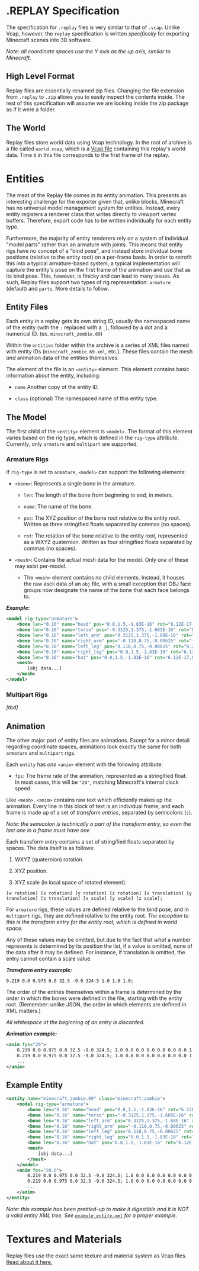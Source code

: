 # .REPLAY Specification

The specification for `.replay` files is very similar to that of `.vcap`. Unlike Vcap, however, the `replay` specification is written *specifically* for exporting Minecraft scenes into 3D software.

*Note: all coordinate spaces use the Y axis as the up axis, similar to Minecraft.*

## High Level Format

Replay files are essentially renamed zip files. Changing the file extension from `.replay` to `.zip` allows you to easily inspect the contents inside. The rest of this specification will assume we are looking inside the zip package as if it were a folder.

## The World

Replay files store world data using Vcap technology. In the root of archive is a file called `world.vcap`, which is a [Vcap file](vcap.md) containing this replay's world data. Time `0` in this file corresponds to the first frame of the replay.

# Entities

The meat of the Replay file comes in its entity animation. This presents an interesting challenge for the exporter given that, unlike blocks, Minecraft has no universal model management system for entities. Instead, every entity registers a renderer class that writes directly to viewport vertex buffers. Therefore, export code has to be written individually for each entity type.

Furthermore, the majority of entity renderers rely on a system of individual "model parts" rather than an armature with joints. This means that entity rigs have no concept of a "bind pose", and instead store individual bone positions (relative to the entity root) on a per-frame basis. In order to retrofit this into a typical armature-based system, a typical implementation will capture the entity's pose on the first frame of the animation and use that as its bind pose. This, however, is finicky and can lead to many issues. As such, Replay files support two types of rig representation: `armature` (default) and `parts`. More details to follow.

## Entity Files

Each entity in a replay gets its own string ID, usually the namespaced name of the entity (with the `:` replaced with a `_`), followed by a dot and a numerical ID. (ex. `minecraft_zombie.69`)

Within the `entities` folder within the archive is a series of XML files named with entity IDs (`minecraft_zombie.69.xml`, etc.). These files contain the mesh *and* animation data of the entities themselves.

The element of the file is an `<entity>` element. This element contains basic information about the entity, including:

* `name` Another copy of the entity ID.

* `class` (optional) The namespaced name of this entity type.

## The Model

The first child of the `<entity>` element is `<model>`. The format of this element varies based on the rig type, which is defined in the `rig-type` attribute. Currently, only `armature` and `multipart` are supported.

### Armature Rigs

If `rig-type` is set to `armature`, `<model>` can support the following elements:

- `<bone>`: Represents a single bone in the armature.
  
  - `len`: The length of the bone from beginning to end, in meters.
  
  - `name`: The name of the bone.
  
  - `pos`: The XYZ position of the bone root relative to the entity root. Written as three stringified floats separated by commas (no spaces).
  
  - `rot`: The rotation of the bone relative to the entity root, represented as a WXYZ quaternion. Written as four stringified floats separated by commas (no spaces).

- `<mesh>`: Contains the actual mesh data for the model. Only *one* of these may exist per-model.
  
  - The `<mesh>` element contains no child elements. Instead, it houses the raw ascii data of an `obj` file, with a small exception that OBJ face groups now designate the name of the bone that each face belongs to.

***Example:***

```xml
<model rig-type="armature">
    <bone len="0.16" name="head" pos="0.0,1.5,-1.83E-16" rot="6.12E-17,1.0,0.0,0.0"/>
    <bone len="0.16" name="torso" pos="-0.3125,1.375,-1.685E-16" rot="0.656,0.754,0.00534,-0.01382"/>
    <bone len="0.16" name="left_arm" pos="0.3125,1.375,-1.68E-16" rot="0.629,0.776,-0.00315,0.0159"/>
    <bone len="0.16" name="right_arm" pos="-0.118,0.75,-0.00625" rot="-0.200,0.979,0.0,0.0"/>
    <bone len="0.16" name="left_leg" pos="0.118,0.75,-0.00625" rot="0.200,0.979,0.0,0.0"/>
    <bone len="0.16" name="right_leg" pos="0.0,1.5,-1.83E-16" rot="6.12E-17,0.999,-7.51E-19,-0.0122"/>
    <bone len="0.16" name="hat" pos="0.0,1.5,-1.83E-16" rot="6.12E-17,0.999,-7.51E-19,-0.0122"/>
    <mesh>
        [obj data...]
    </mesh>
</model>
```

### Multipart Rigs

*[tbd]*

## Animation

The other major part of entity files are animations. Except for a minor detail regarding coordinate spaces, animations look exactly the same for both `armature` and `multipart` rigs.

Each `entity` has *one* `<anim>` element with the following attribute:

- `fps`: The frame rate of the animation, represented as a stringified float. In most cases, this will be `"20"`, matching Minecraft's internal clock speed.

Like `<mesh>`, `<anim>` contains raw text which efficiently makes up the animation. Every line in this block of text is an individual frame, and each frame is made up of a set of *transform entries*, separated by semicolons (`;`).

*Note: the semicolon is technically a part of the transform entry, so even the last one in a frame must have one*

Each transform entry contains a set of stringified floats separated by spaces. The data itself is as follows:

1. WXYZ (quaternion) rotation.

2. XYZ position.

3. XYZ scale (in local space of rotated element).

```
[w rotation] [x rotation] [y rotation] [z rotation] [x translation] [y translation] [z translation] [x scale] [y scale] [z scale];
```

For `armature` rigs, these values are defined relative to the bind pose, and in `multipart` rigs, they are defined relative to the entity root. *The exception to this is the transform entry for the entity root, which is defined in world space.*

Any of these values may be omitted, but due to the fact that *what* a number represents is determined by its position the list, if a value is omitted, none of the data after it may be defined. For instance, if translation is omitted, the entry cannot contain a scale value.

***Transform entry example:***

```
0.219 0.0 0.975 0.0 32.5 -9.0 324.5 1.0 1.0 1.0;
```

The order of the entries themselves within a frame is determined by the order in which the bones were defined in the file, starting with the entity root. (Remember: unlike JSON, the order in which elements are defined in XML matters.)

*All whitespace at the beginning of an entry is discarded.*

***Animation example:***

```xml
<anim fps="20">
    0.219 0.0 0.975 0.0 32.5 -9.0 324.5; 1.0 0.0 0.0 0.0 0.0 0.0 0.0 1.0 1.0 1.0; 1.0 0.0193 -0.00167 0.0134 0.0 0.0 0.0 1.0 1.0 1.0; 1.0 -0.0193 -0.00167 -0.0134 0.0 0.0 0.0 1.0 1.0 1.0; 0.979 -0.2 0.0 0.0 0.0 0.0 0.0 1.0 1.0 1.0; 0.979 0.2 0.0 0.0 0.0 0.0 0.0 1.0 1.0 1.0; 1.0 1.23E-32 0.0122 9.62E-35 0.0 0.0 0.0 1.0 1.0 1.0; 1.0 1.23E-32 0.0122 9.62E-35 0.0 0.0 0.0 1.0 1.0 1.0;
    0.219 0.0 0.975 0.0 32.5 -9.0 324.5; 1.0 0.0 0.0 0.0 0.0 0.0 0.0 1.0 1.0 1.0; 1.0 0.0193 -0.00167 0.0134 0.0 0.0 0.0 1.0 1.0 1.0; 1.0 -0.0193 -0.00167 -0.0134 0.0 0.0 0.0 1.0 1.0 1.0; 0.979 -0.2 0.0 0.0 0.0 0.0 0.0 1.0 1.0 1.0; 0.979 0.2 0.0 0.0 0.0 0.0 0.0 1.0 1.0 1.0; 1.0 1.23E-32 0.0122 9.62E-35 0.0 0.0 0.0 1.0 1.0 1.0; 1.0 1.23E-32 0.0122 9.62E-35 0.0 0.0 0.0 1.0 1.0 1.0;
    ...
</anim>
```

## Example Entity

```xml
<entity name="minecraft_zombie.69" class="minecraft:zombie">
    <model rig-type="armature">
        <bone len="0.16" name="head" pos="0.0,1.5,-1.83E-16" rot="6.12E-17,1.0,0.0,0.0"/>
        <bone len="0.16" name="torso" pos="-0.3125,1.375,-1.685E-16" rot="0.656,0.754,0.00534,-0.01382"/>
        <bone len="0.16" name="left_arm" pos="0.3125,1.375,-1.68E-16" rot="0.629,0.776,-0.00315,0.0159"/>
        <bone len="0.16" name="right_arm" pos="-0.118,0.75,-0.00625" rot="-0.200,0.979,0.0,0.0"/>
        <bone len="0.16" name="left_leg" pos="0.118,0.75,-0.00625" rot="0.200,0.979,0.0,0.0"/>
        <bone len="0.16" name="right_leg" pos="0.0,1.5,-1.83E-16" rot="6.12E-17,0.999,-7.51E-19,-0.0122"/>
        <bone len="0.16" name="hat" pos="0.0,1.5,-1.83E-16" rot="6.12E-17,0.999,-7.51E-19,-0.0122"/>
        <mesh>
            [obj data...]
        </mesh>
    </model>
    <anim fps="20.0">
        0.219 0.0 0.975 0.0 32.5 -9.0 324.5; 1.0 0.0 0.0 0.0 0.0 0.0 0.0 1.0 1.0 1.0; 1.0 0.0193 -0.00167 0.0134 0.0 0.0 0.0 1.0 1.0 1.0; 1.0 -0.0193 -0.00167 -0.0134 0.0 0.0 0.0 1.0 1.0 1.0; 0.979 -0.2 0.0 0.0 0.0 0.0 0.0 1.0 1.0 1.0; 0.979 0.2 0.0 0.0 0.0 0.0 0.0 1.0 1.0 1.0; 1.0 1.23E-32 0.0122 9.62E-35 0.0 0.0 0.0 1.0 1.0 1.0; 1.0 1.23E-32 0.0122 9.62E-35 0.0 0.0 0.0 1.0 1.0 1.0;
        0.219 0.0 0.975 0.0 32.5 -9.0 324.5; 1.0 0.0 0.0 0.0 0.0 0.0 0.0 1.0 1.0 1.0; 1.0 0.0193 -0.00167 0.0134 0.0 0.0 0.0 1.0 1.0 1.0; 1.0 -0.0193 -0.00167 -0.0134 0.0 0.0 0.0 1.0 1.0 1.0; 0.979 -0.2 0.0 0.0 0.0 0.0 0.0 1.0 1.0 1.0; 0.979 0.2 0.0 0.0 0.0 0.0 0.0 1.0 1.0 1.0; 1.0 1.23E-32 0.0122 9.62E-35 0.0 0.0 0.0 1.0 1.0 1.0; 1.0 1.23E-32 0.0122 9.62E-35 0.0 0.0 0.0 1.0 1.0 1.0;
        ...
    </anim>
</entity>
```

*Note: this example has been prettied-up to make it digestible and it is NOT a valid entity XML tree. See [`example_entity.xml`](example_entity.xml) for a proper example.*

# Textures and Materials

Replay files use the exact same texture and material system as Vcap files. [Read about it here.](vcap.md#textures-and-materials)
